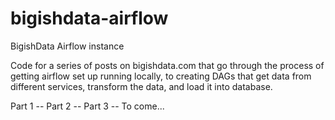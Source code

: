 # bigishdata-airflow
BigishData Airflow instance

Code for a series of posts on bigishdata.com that go through the process of getting airflow set up running locally, to creating DAGs that get data from different services, transform the data, and load it into database.

Part 1 --
Part 2 -- 
Part 3 -- To come...
